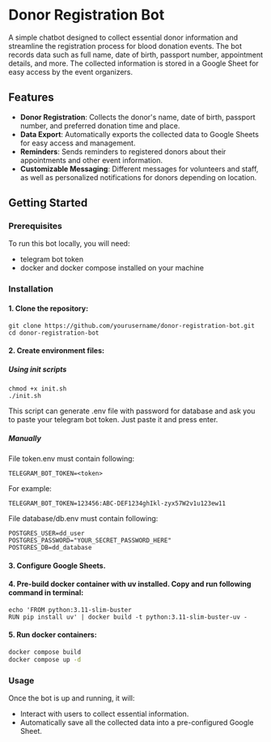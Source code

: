 # Donor Registration Bot

A simple chatbot designed to collect essential donor information and streamline the registration process for blood donation events. The bot records data such as full name, date of birth, passport number, appointment details, and more. The collected information is stored in a Google Sheet for easy access by the event organizers.

## Features

- **Donor Registration**: Collects the donor's name, date of birth, passport number, and preferred donation time and place.
- **Data Export**: Automatically exports the collected data to Google Sheets for easy access and management.
- **Reminders**: Sends reminders to registered donors about their appointments and other event information.
- **Customizable Messaging**: Different messages for volunteers and staff, as well as personalized notifications for donors depending on location.

## Getting Started

### Prerequisites

To run this bot locally, you will need:

- telegram bot token
- docker and docker compose installed on your machine

### Installation

#### 1. Clone the repository:
```
git clone https://github.com/yourusername/donor-registration-bot.git
cd donor-registration-bot
```

#### 2. Create environment files:

##### Using init scripts
```
chmod +x init.sh
./init.sh
```
This script can generate .env file with password for database and  ask you to paste your telegram bot token. Just paste it and press enter.


##### Manually

File token.env must contain following:
```
TELEGRAM_BOT_TOKEN=<token>
```
For example:
```
TELEGRAM_BOT_TOKEN=123456:ABC-DEF1234ghIkl-zyx57W2v1u123ew11
```

File database/db.env must contain following:
```
POSTGRES_USER=dd_user
POSTGRES_PASSWORD="YOUR_SECRET_PASSWORD_HERE"
POSTGRES_DB=dd_database
```

#### 3. Configure Google Sheets.

#### 4. Pre-build docker container with uv installed. Copy and run following command in terminal:
```
echo 'FROM python:3.11-slim-buster
RUN pip install uv' | docker build -t python:3.11-slim-buster-uv -
```

#### 5. Run docker containers:
```bash
docker compose build
docker compose up -d
```

### Usage

Once the bot is up and running, it will:

- Interact with users to collect essential information.
- Automatically save all the collected data into a pre-configured Google Sheet.
